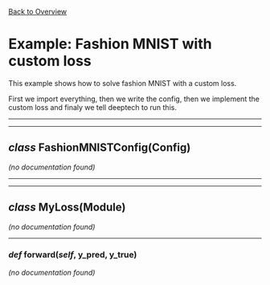 [Back to Overview](../README.md)



# Example: Fashion MNIST with custom loss

This example shows how to solve fashion MNIST with a custom loss.

First we import everything, then we write the config, then we implement the custom loss and finaly we tell deeptech to run this.


---
---
## *class* **FashionMNISTConfig**(Config)

*(no documentation found)*

---
---
## *class* **MyLoss**(Module)

*(no documentation found)*

---
### *def* **forward**(*self*, y_pred, y_true)

*(no documentation found)*

